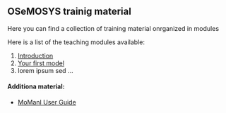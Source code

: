 ## OSeMOSYS trainig material

Here you can find a collection of training material onrganized in modules

Here is a list of the teaching modules available:
1. [Introduction]({{site.urll}}/teaching_test_1/01_introduction)
1. [Your first model]({{site.url}}/02_your_first_model)
1. lorem ipsum sed ...

#### Additiona material:
- [MoManI User Guide]({{site.url}}/xx_momaniguide)

